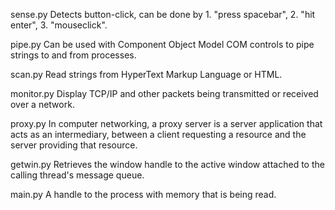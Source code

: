 sense.py     Detects button-click, can be done by 1. "press spacebar", 2. "hit enter", 3. "mouseclick".

pipe.py      Can be used with Component Object Model COM controls to pipe strings to and from processes.

scan.py      Read strings from HyperText Markup Language or HTML.

monitor.py   Display TCP/IP and other packets being transmitted or received over a network.

proxy.py     In computer networking, a proxy server is a server application that acts as an intermediary,
             between a client requesting a resource and the server providing that resource.

getwin.py    Retrieves the window handle to the active window attached to the calling thread's message queue.

main.py      A handle to the process with memory that is being read.
